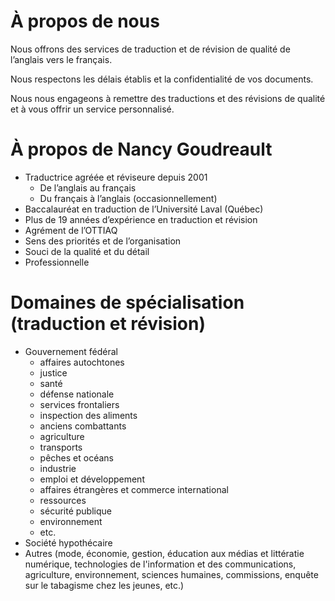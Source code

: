 # À propos de nous

Nous offrons des services de traduction et de révision de qualité de l’anglais vers le français.


Nous respectons les délais établis et la confidentialité de vos documents.


Nous nous engageons à remettre des traductions et des révisions de qualité et à vous offrir un service personnalisé.

# À propos de Nancy Goudreault

* Traductrice agréée et réviseure depuis 2001
  * De l’anglais au français
  * Du français à l’anglais (occasionnellement)
* Baccalauréat en traduction de l’Université Laval (Québec)
* Plus de 19 années d’expérience en traduction et révision
* Agrément de l’OTTIAQ
* Sens des priorités et de l’organisation
* Souci de la qualité et du détail
* Professionnelle

# Domaines de spécialisation (traduction et révision)

* Gouvernement fédéral
  * affaires autochtones
  * justice
  * santé
  * défense nationale
  * services frontaliers
  * inspection des aliments
  * anciens combattants
  * agriculture
  * transports
  * pêches et océans
  * industrie
  * emploi et développement
  * affaires étrangères et commerce international
  * ressources
  * sécurité publique
  * environnement
  * etc.
* Société hypothécaire
* Autres (mode, économie, gestion, éducation aux médias et littératie numérique, technologies de l'information et des communications, agriculture, environnement, sciences humaines, commissions, enquête sur le tabagisme chez les jeunes, etc.)